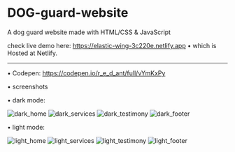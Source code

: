 # DOG-guard-website
A dog guard website made with HTML/CSS &amp; JavaScript

check live demo here: https://elastic-wing-3c220e.netlify.app
• which is Hosted at Netlify.

------
• Codepen: https://codepen.io/r_e_d_ant/full/vYmKxPy

• screenshots

• dark mode:

![dark_home](https://user-images.githubusercontent.com/66163130/124959698-c643c100-e01b-11eb-90df-2f566dd647d4.png)
![dark_services](https://user-images.githubusercontent.com/66163130/124959887-030fb800-e01c-11eb-8ccd-e5435226de33.png)
![dark_testimony](https://user-images.githubusercontent.com/66163130/124959894-04d97b80-e01c-11eb-90e7-b9f879999087.png)
![dark_footer](https://user-images.githubusercontent.com/66163130/124959905-06a33f00-e01c-11eb-8e39-e26ac084918c.png)

• light mode:

![light_home](https://user-images.githubusercontent.com/66163130/124959945-14f15b00-e01c-11eb-805e-a5ddb4773579.png)
![light_services](https://user-images.githubusercontent.com/66163130/124960001-20448680-e01c-11eb-9a5b-c363946a78e4.png)
![light_testimony](https://user-images.githubusercontent.com/66163130/124960009-22a6e080-e01c-11eb-8768-e21148e1e0cd.png)
![light_footer](https://user-images.githubusercontent.com/66163130/124960016-2470a400-e01c-11eb-8786-e65186ae1e42.png)
